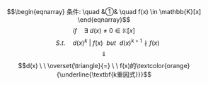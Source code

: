 $$\begin{eqnarray}
条件: \quad
&①& \quad  f(x) \in \mathbb{K}[x]
\end{eqnarray}$$
$$if \quad \exists \ d(x)  \ \neq \ 0 \in \mathbb{K}[x]$$
$$\quad S.t. \quad d(x)^{k}  \ | \  f(x) \ \ but \ \ d(x)^{k+1} \nmid f(x)$$
$$\quad \Downarrow \quad $$
$$d(x)  \ \  \overset{\triangle}{=} \ \ f(x)的\textcolor{orange}{\underline{\textbf{k重因式}}}$$